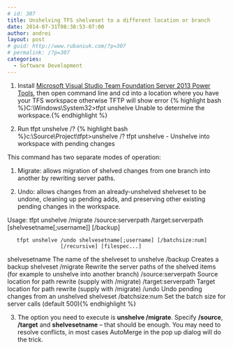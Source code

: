 ```yaml
---
# id: 307
title: Unshelving TFS shelveset to a different location or branch
date: 2014-07-31T08:38:53-07:00
author: andrei
layout: post
# guid: http://www.rubaniuk.com/?p=307
# permalink: /?p=307
categories:
  - Software Development
---
```

  1. Install <a title="Microsoft Visual Studio Team Foundation Server 2013 Power Tools" href="http://visualstudiogallery.msdn.microsoft.com/f017b10c-02b4-4d6d-9845-58a06545627f" target="_blank">Microsoft Visual Studio Team Foundation Server 2013 Power Tools</a>, then open command line and cd into a location where you have your TFS workspace otherwise TFTP will show error {% highlight bash %}C:\Windows\System32>tfpt unshelve
Unable to determine the workspace.{% endhighlight %}

  2. Run tfpt unshelve /? {% highlight bash %}c:\Source\Project\tfpt>unshelve /?
tfpt unshelve - Unshelve into workspace with pending changes

This command has two separate modes of operation:

1. Migrate: allows migration of shelved changes from one branch into another
   by rewriting server paths.

2. Undo: allows changes from an already-unshelved shelveset to be undone,
   cleaning up pending adds, and preserving other existing pending changes in
   the workspace.

Usage: tfpt unshelve /migrate /source:serverpath /target:serverpath
                     [shelvesetname[;username]] [/backup]

       tfpt unshelve /undo shelvesetname[;username] [/batchsize:num]
                     [/recursive] [filespec...]

 shelvesetname          The name of the shelveset to unshelve
 /backup                Creates a backup shelveset
 /migrate               Rewrite the server paths of the shelved items
                        (for example to unshelve into another branch)
 /source:serverpath     Source location for path rewrite (supply with /migrate)
 /target:serverpath     Target location for path rewrite (supply with /migrate)
 /undo                  Undo pending changes from an unshelved shelveset
 /batchsize:num         Set the batch size for server calls (default 500){% endhighlight %}

  3. The option you need to execute is **unshelve /migrate**. Specify **/source**, **/target** and **shelvesetname** &#8211; that should be enough. You may need to resolve conflicts, in most cases AutoMerge in the pop up dialog will do the trick.

&nbsp;